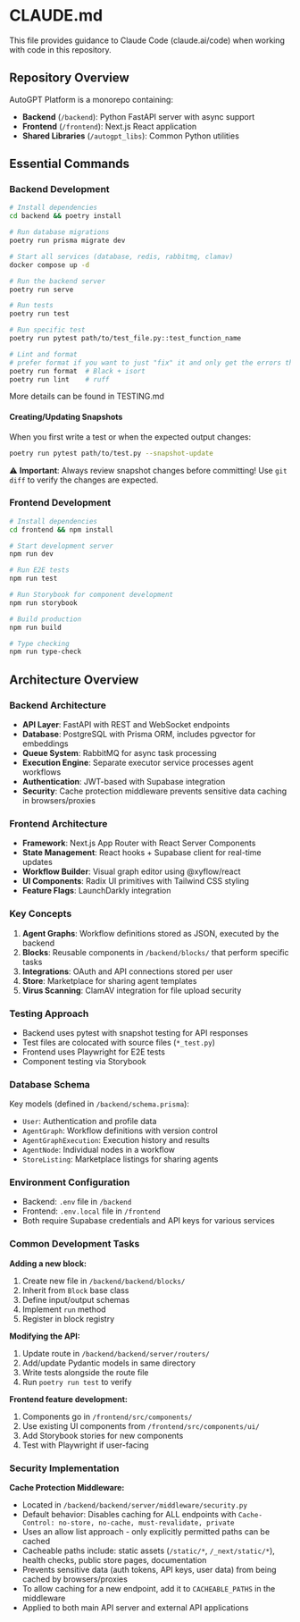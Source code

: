# CLAUDE.md

This file provides guidance to Claude Code (claude.ai/code) when working with code in this repository.
## Repository Overview

AutoGPT Platform is a monorepo containing:
- **Backend** (`/backend`): Python FastAPI server with async support
- **Frontend** (`/frontend`): Next.js React application
- **Shared Libraries** (`/autogpt_libs`): Common Python utilities

## Essential Commands

### Backend Development
```bash
# Install dependencies
cd backend && poetry install

# Run database migrations
poetry run prisma migrate dev

# Start all services (database, redis, rabbitmq, clamav)
docker compose up -d

# Run the backend server
poetry run serve

# Run tests
poetry run test

# Run specific test
poetry run pytest path/to/test_file.py::test_function_name

# Lint and format
# prefer format if you want to just "fix" it and only get the errors that can't be autofixed
poetry run format  # Black + isort
poetry run lint    # ruff
```
More details can be found in TESTING.md

#### Creating/Updating Snapshots

When you first write a test or when the expected output changes:

```bash
poetry run pytest path/to/test.py --snapshot-update
```

⚠️ **Important**: Always review snapshot changes before committing! Use `git diff` to verify the changes are expected.


### Frontend Development
```bash
# Install dependencies
cd frontend && npm install

# Start development server
npm run dev

# Run E2E tests
npm run test

# Run Storybook for component development
npm run storybook

# Build production
npm run build

# Type checking
npm run type-check
```

## Architecture Overview

### Backend Architecture
- **API Layer**: FastAPI with REST and WebSocket endpoints
- **Database**: PostgreSQL with Prisma ORM, includes pgvector for embeddings
- **Queue System**: RabbitMQ for async task processing
- **Execution Engine**: Separate executor service processes agent workflows
- **Authentication**: JWT-based with Supabase integration
- **Security**: Cache protection middleware prevents sensitive data caching in browsers/proxies

### Frontend Architecture
- **Framework**: Next.js App Router with React Server Components
- **State Management**: React hooks + Supabase client for real-time updates
- **Workflow Builder**: Visual graph editor using @xyflow/react
- **UI Components**: Radix UI primitives with Tailwind CSS styling
- **Feature Flags**: LaunchDarkly integration

### Key Concepts
1. **Agent Graphs**: Workflow definitions stored as JSON, executed by the backend
2. **Blocks**: Reusable components in `/backend/blocks/` that perform specific tasks
3. **Integrations**: OAuth and API connections stored per user
4. **Store**: Marketplace for sharing agent templates
5. **Virus Scanning**: ClamAV integration for file upload security

### Testing Approach
- Backend uses pytest with snapshot testing for API responses
- Test files are colocated with source files (`*_test.py`)
- Frontend uses Playwright for E2E tests
- Component testing via Storybook

### Database Schema
Key models (defined in `/backend/schema.prisma`):
- `User`: Authentication and profile data
- `AgentGraph`: Workflow definitions with version control
- `AgentGraphExecution`: Execution history and results
- `AgentNode`: Individual nodes in a workflow
- `StoreListing`: Marketplace listings for sharing agents

### Environment Configuration
- Backend: `.env` file in `/backend`
- Frontend: `.env.local` file in `/frontend`
- Both require Supabase credentials and API keys for various services

### Common Development Tasks

**Adding a new block:**
1. Create new file in `/backend/backend/blocks/`
2. Inherit from `Block` base class
3. Define input/output schemas
4. Implement `run` method
5. Register in block registry

**Modifying the API:**
1. Update route in `/backend/backend/server/routers/`
2. Add/update Pydantic models in same directory
3. Write tests alongside the route file
4. Run `poetry run test` to verify

**Frontend feature development:**
1. Components go in `/frontend/src/components/`
2. Use existing UI components from `/frontend/src/components/ui/`
3. Add Storybook stories for new components
4. Test with Playwright if user-facing

### Security Implementation

**Cache Protection Middleware:**
- Located in `/backend/backend/server/middleware/security.py`
- Default behavior: Disables caching for ALL endpoints with `Cache-Control: no-store, no-cache, must-revalidate, private`
- Uses an allow list approach - only explicitly permitted paths can be cached
- Cacheable paths include: static assets (`/static/*`, `/_next/static/*`), health checks, public store pages, documentation
- Prevents sensitive data (auth tokens, API keys, user data) from being cached by browsers/proxies
- To allow caching for a new endpoint, add it to `CACHEABLE_PATHS` in the middleware
- Applied to both main API server and external API applications
